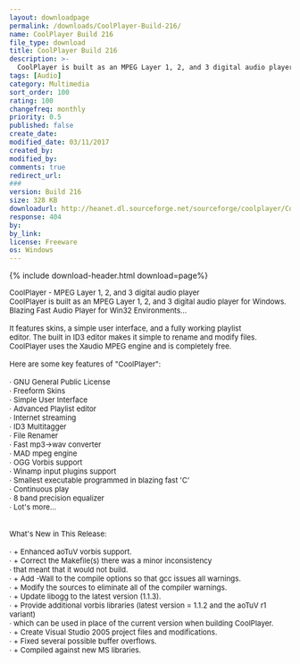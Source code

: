 ```yaml
---
layout: downloadpage
permalink: /downloads/CoolPlayer-Build-216/
name: CoolPlayer Build 216
file_type: download
title: CoolPlayer Build 216
description: >-
  CoolPlayer is built as an MPEG Layer 1, 2, and 3 digital audio player for Windows. Blazing Fast Audio Player for Win32 Environments
tags: [Audio]
category: Multimedia
sort_order: 100
rating: 100
changefreq: monthly
priority: 0.5
published: false
create_date: 
modified_date: 03/11/2017
created_by: 
modified_by: 
comments: true
redirect_url: 
### 
version: Build 216
size: 328 KB
downloadurl: http://heanet.dl.sourceforge.net/sourceforge/coolplayer/CoolPlayer216_Bin.zip
response: 404
by: 
by_link: 
license: Freeware
os: Windows
---
```


{% include download-header.html download=page%}

<p style="fix-download-text !important">
<p><font size="2">CoolPlayer - MPEG Layer 1, 2, and 3 digital audio player <br />
CoolPlayer is built as an MPEG Layer 1, 2, and 3 digital audio player for Windows. Blazing Fast Audio Player for Win32 Environments... <br />
<br />
It features skins, a simple user interface, and a fully working playlist <br />
editor. The built in ID3 editor makes it simple to rename and modify files. CoolPlayer uses the Xaudio MPEG engine and is completely free. <br />
<br />
Here are some key features of "CoolPlayer": <br />
<br />
· GNU General Public License <br />
· Freeform Skins <br />
· Simple User Interface <br />
· Advanced Playlist editor <br />
· Internet streaming <br />
· ID3 Multitagger <br />
· File Renamer <br />
· Fast mp3-&gt;wav converter <br />
· MAD mpeg engine <br />
· OGG Vorbis support <br />
· Winamp input plugins support <br />
· Smallest executable programmed in blazing fast 'C' <br />
· Continuous play <br />
· 8 band precision equalizer <br />
· Lot's more... <br />
<br />
<br />
What's New in This Release: <br />
<br />
· + Enhanced aoTuV vorbis support. <br />
· + Correct the Makefile(s) there was a minor inconsistency <br />
· that meant that it would not build. <br />
· + Add -Wall to the compile options so that gcc issues all warnings. <br />
· + Modify the sources to eliminate all of the compiler warnings. <br />
· + Update libogg to the latest version (1.1.3). <br />
· + Provide additional vorbis libraries (latest version = 1.1.2 and the aoTuV r1 variant) <br />
· which can be used in place of the current version when building CoolPlayer. <br />
· + Create Visual Studio 2005 project files and modifications. <br />
· + Fixed several possible buffer overflows. <br />
· + Compiled against new MS libraries.</font></p></p>

